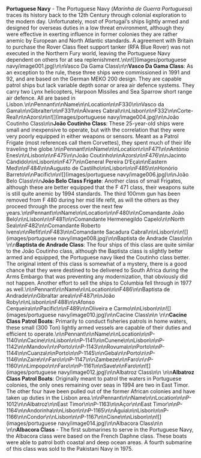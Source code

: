 **Portuguese Navy** - The Portuguese Navy (_Marinha de Guerra Portuguesa_) traces its history back to the 12th Century through colonial exploration to the modern day. Unfortunately, most of Portugal‘s ships lightly armed and designed for overseas duties in a low threat environment, although they were effective in exerting influence in former colonies they are rather anemic by European and North Atlantic standards. A agreement with Britain to purchase the Rover Class fleet support tanker (RFA Blue Rover) was not executed in the Northern Fury world, leaving the Portuguese Navy dependent on others for at sea replenishment.\n\n![](images/portuguese navy/image001.jpg)\n\nVasco Da Gama Class\n\n**Vasco Da Gama Class**: As an exception to the rule, these three ships were commissioned in 1991 and 92, and are based on the German MEKO 200 design. They are capable patrol ships but lack variable depth sonar or area air defence systems. They carry two Lynx helicopters, Harpoon Missiles and Sea Sparrow short range air defence. All are based in Lisbon.\n\nPennant\n\nName\n\nLocation\n\nF330\n\nVasco da Gama\n\nGibralter\n\nF331\n\nÁlvares Cabral\n\nLisbon\n\nF332\n\nCorte-Real\n\nAzors\n\n![](images/portuguese navy/image004.jpg)\n\nJoão Coutinho Class\n\n**João Coutinho Class**: These 25-year-old ships were small and inexpensive to operate, but with the correlation that they were very poorly equipped in either weapons or sensors. Meant as a Patrol Frigate (most references call them Corvettes), they spent much of their life traveling the globe.\n\nPennant\n\nName\n\nLocation\n\nF471\n\nAntónio Enes\n\nLisbon\n\nF475\n\nJoão Coutinho\n\nAzors\n\nF476\n\nJacinto Càndido\n\nLisbon\n\nF477\n\nGeneral Pereira D‘Eça\n\nEastern Med\n\nF484\n\nAugusto de Castilho\n\nLisbon\n\nF485\n\nHonório Barreto\n\nPacific\n\n![](images/portuguese navy/image006.jpg)\n\nJoão Belo Class\n\n**João Belo Class Frigate**: Another class of small Frigates, although these are better equipped that the F 471 class, their weapons suite is still quite anemic by 1994 standards. The third 100mm gun has been removed from F 480 during her mid life refit, as will the others as they proceed through the process over the next few years.\n\nPennant\n\nName\n\nLocation\n\nF480\n\nComandante João Belo\n\nLisbon\n\nF481\n\nComandante Hermenegildo Capelo\n\nNorth Sea\n\nF482\n\nComandante Roberto Ivens\n\nRefit\n\nF483\n\nComandante Sacadura Cabral\n\nLisbon\n\n![](images/portuguese navy/image008.jpg)\n\nBaptista de Andrade Class\n\n \n\n**Baptista de Andrade Class**: The four ships of this class are quite similar to the João Coutinho class, although the Baptista class is slightly better armed and equipped, the Portuguese navy liked the Coutinho class better. The original intent of this class is somewhat of a mystery, there is a good chance that they were destined to be delivered to South Africa during the Arms Embargo that was preventing any modernization, that obviously did not happen. Another effort to sell the ships to Columbia fell through in 1977 as well.\n\nPennant\n\nName\n\nLocation\n\nF486\n\nBaptista de Andrade\n\nGibraltar area\n\nF487\n\nJoão Roby\n\nLisbon\n\nF488\n\nAfonso Cerqueira\n\nPacific\n\nF489\n\nOliveira e Carmo\n\nLisbon\n\n![](images/portuguese navy/image010.jpg)\n\nCacine Class\n\n \n\n**Cacine Class Patrol Boats**: Primarily to conduct fisheries patrols in home waters, these small (300 Ton) lightly armed vessels are capable of their duties and efficient to operate.\n\nPennant\n\nName\n\nLocation\n\nP-1140\n\nCacine\n\nLisbon\n\nP-1141\n\nCunene\n\nLisbon\n\nP-1142\n\nMandovi\n\nPorto\n\nP-1143\n\nRovuma\n\nPorto\n\nP-1144\n\nCuanza\n\nPorto\n\nP-1145\n\nGeba\n\nPorto\n\nP-1146\n\nZaire\n\nFaro\n\nP-1147\n\nZambeze\n\nFaro\n\nP-1160\n\nLimpopo\n\nFaro\n\nP-1161\n\nSave\n\nFaro\n\n![](images/portuguese navy/image012.jpg)\n\nAlbatroz Class\n\n \n\n**Albatroz Class Patrol Boats**: Originally meant to patrol the waters in Portuguese colonies, the only ones remaining over seas in 1994 are two in East Timor. The other four have been pulled out of the former African colonies and have taken up duties in the Lisbon area.\n\nPennant\n\nName\n\nLocation\n\nP-1012\n\nAlbatroz\n\nEast Timor\n\nP-1163\n\nAçor\n\nEast Timor\n\nP-1164\n\nAndorinha\n\nLisbon\n\nP-1165\n\nÁguia\n\nLisbon\n\nP-1166\n\nCondor\n\nLisbon\n\nP-1167\n\nCisne\n\nLisbon\n\n![](images/portuguese navy/image014.jpg)\n\nAlbacora Class\n\n \n\n**Albacora Class** - The first submarines to serve in the Portuguese Navy, the Albacora class were based on the French Daphne class. These boats were able to patrol both coastal and deep ocean areas. A fourth submarine of this class was sold to the Pakistani Navy in 1975.
